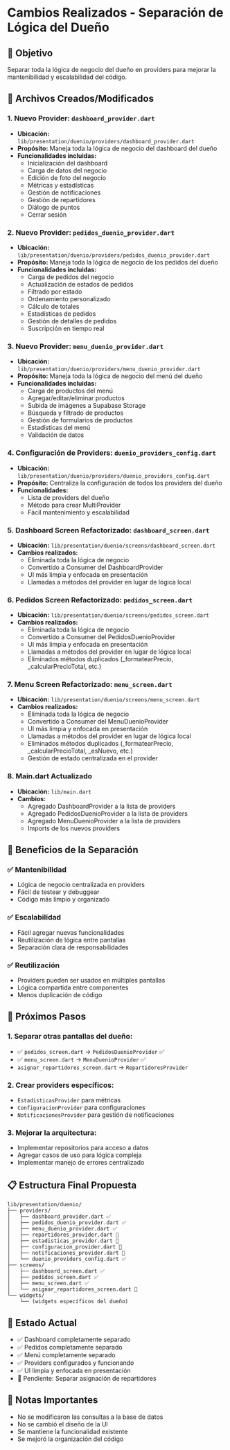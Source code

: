 # Cambios Realizados - Separación de Lógica del Dueño

## 🎯 Objetivo
Separar toda la lógica de negocio del dueño en providers para mejorar la mantenibilidad y escalabilidad del código.

## 📁 Archivos Creados/Modificados

### 1. **Nuevo Provider: `dashboard_provider.dart`**
- **Ubicación:** `lib/presentation/duenio/providers/dashboard_provider.dart`
- **Propósito:** Maneja toda la lógica de negocio del dashboard del dueño
- **Funcionalidades incluidas:**
  - Inicialización del dashboard
  - Carga de datos del negocio
  - Edición de foto del negocio
  - Métricas y estadísticas
  - Gestión de notificaciones
  - Gestión de repartidores
  - Diálogo de puntos
  - Cerrar sesión

### 2. **Nuevo Provider: `pedidos_duenio_provider.dart`**
- **Ubicación:** `lib/presentation/duenio/providers/pedidos_duenio_provider.dart`
- **Propósito:** Maneja toda la lógica de negocio de los pedidos del dueño
- **Funcionalidades incluidas:**
  - Carga de pedidos del negocio
  - Actualización de estados de pedidos
  - Filtrado por estado
  - Ordenamiento personalizado
  - Cálculo de totales
  - Estadísticas de pedidos
  - Gestión de detalles de pedidos
  - Suscripción en tiempo real

### 3. **Nuevo Provider: `menu_duenio_provider.dart`**
- **Ubicación:** `lib/presentation/duenio/providers/menu_duenio_provider.dart`
- **Propósito:** Maneja toda la lógica de negocio del menú del dueño
- **Funcionalidades incluidas:**
  - Carga de productos del menú
  - Agregar/editar/eliminar productos
  - Subida de imágenes a Supabase Storage
  - Búsqueda y filtrado de productos
  - Gestión de formularios de productos
  - Estadísticas del menú
  - Validación de datos

### 4. **Configuración de Providers: `duenio_providers_config.dart`**
- **Ubicación:** `lib/presentation/duenio/providers/duenio_providers_config.dart`
- **Propósito:** Centraliza la configuración de todos los providers del dueño
- **Funcionalidades:**
  - Lista de providers del dueño
  - Método para crear MultiProvider
  - Fácil mantenimiento y escalabilidad

### 5. **Dashboard Screen Refactorizado: `dashboard_screen.dart`**
- **Ubicación:** `lib/presentation/duenio/screens/dashboard_screen.dart`
- **Cambios realizados:**
  - Eliminada toda la lógica de negocio
  - Convertido a Consumer del DashboardProvider
  - UI más limpia y enfocada en presentación
  - Llamadas a métodos del provider en lugar de lógica local

### 6. **Pedidos Screen Refactorizado: `pedidos_screen.dart`**
- **Ubicación:** `lib/presentation/duenio/screens/pedidos_screen.dart`
- **Cambios realizados:**
  - Eliminada toda la lógica de negocio
  - Convertido a Consumer del PedidosDuenioProvider
  - UI más limpia y enfocada en presentación
  - Llamadas a métodos del provider en lugar de lógica local
  - Eliminados métodos duplicados (_formatearPrecio, _calcularPrecioTotal, etc.)

### 7. **Menu Screen Refactorizado: `menu_screen.dart`**
- **Ubicación:** `lib/presentation/duenio/screens/menu_screen.dart`
- **Cambios realizados:**
  - Eliminada toda la lógica de negocio
  - Convertido a Consumer del MenuDuenioProvider
  - UI más limpia y enfocada en presentación
  - Llamadas a métodos del provider en lugar de lógica local
  - Eliminados métodos duplicados (_formatearPrecio, _calcularPrecioTotal, _esNuevo, etc.)
  - Gestión de estado centralizada en el provider

### 8. **Main.dart Actualizado**
- **Ubicación:** `lib/main.dart`
- **Cambios:**
  - Agregado DashboardProvider a la lista de providers
  - Agregado PedidosDuenioProvider a la lista de providers
  - Agregado MenuDuenioProvider a la lista de providers
  - Imports de los nuevos providers

## 🔧 Beneficios de la Separación

### ✅ **Mantenibilidad**
- Lógica de negocio centralizada en providers
- Fácil de testear y debuggear
- Código más limpio y organizado

### ✅ **Escalabilidad**
- Fácil agregar nuevas funcionalidades
- Reutilización de lógica entre pantallas
- Separación clara de responsabilidades

### ✅ **Reutilización**
- Providers pueden ser usados en múltiples pantallas
- Lógica compartida entre componentes
- Menos duplicación de código

## 🚀 Próximos Pasos

### 1. **Separar otras pantallas del dueño:**
- ✅ `pedidos_screen.dart` → `PedidosDuenioProvider` ✅
- ✅ `menu_screen.dart` → `MenuDuenioProvider` ✅
- `asignar_repartidores_screen.dart` → `RepartidoresProvider`

### 2. **Crear providers específicos:**
- `EstadisticasProvider` para métricas
- `ConfiguracionProvider` para configuraciones
- `NotificacionesProvider` para gestión de notificaciones

### 3. **Mejorar la arquitectura:**
- Implementar repositorios para acceso a datos
- Agregar casos de uso para lógica compleja
- Implementar manejo de errores centralizado

## 📋 Estructura Final Propuesta

```
lib/presentation/duenio/
├── providers/
│   ├── dashboard_provider.dart ✅
│   ├── pedidos_duenio_provider.dart ✅
│   ├── menu_duenio_provider.dart ✅
│   ├── repartidores_provider.dart 🔄
│   ├── estadisticas_provider.dart 🔄
│   ├── configuracion_provider.dart 🔄
│   ├── notificaciones_provider.dart 🔄
│   └── duenio_providers_config.dart ✅
├── screens/
│   ├── dashboard_screen.dart ✅
│   ├── pedidos_screen.dart ✅
│   ├── menu_screen.dart ✅
│   └── asignar_repartidores_screen.dart 🔄
└── widgets/
    └── (widgets específicos del dueño)
```

## 🎯 Estado Actual
- ✅ Dashboard completamente separado
- ✅ Pedidos completamente separado
- ✅ Menú completamente separado
- ✅ Providers configurados y funcionando
- ✅ UI limpia y enfocada en presentación
- 🔄 Pendiente: Separar asignación de repartidores

## 📝 Notas Importantes
- No se modificaron las consultas a la base de datos
- No se cambió el diseño de la UI
- Se mantiene la funcionalidad existente
- Se mejoró la organización del código 